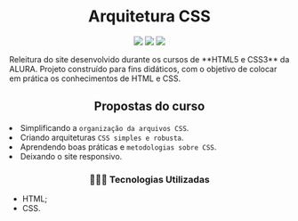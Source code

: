 <h1 align="center"> Arquitetura CSS</h1>

<p align="center">
  <img src="https://img.shields.io/static/v1?label=SUBLIMETEXT3&message=IDE&color=blue&style=for-the-badge&logo=SUBLIMETEXT3"/>
  <img src="https://img.shields.io/static/v1?label=VISUALSTUDIOCODE&message=IDE&color=blue&style=for-the-badge&logo=VISUALSTUDIOCODE"/>
  <img src="http://img.shields.io/static/v1?label=STATUS&message=CONCLUIDO&color=GREEN&style=for-the-badge"/>
</p>
Releitura do site desenvolvido durante os cursos de **HTML5 e CSS3** da ALURA.  Projeto construído para fins didáticos, com o objetivo de colocar em prática os conhecimentos de HTML e CSS.

<p align="center">
 
</p>

<h2 align="center"> Propostas do curso</h2

* Simplificando a `organização da arquivos CSS`.
* Criando arquiteturas `CSS simples e robusta`.
* Aprendendo boas práticas e `metodologias sobre CSS`.
* Deixando o site responsivo.

<h3 align="center">👩🏽‍💻 Tecnologias Utilizadas</h3>   

* HTML;
* CSS.
